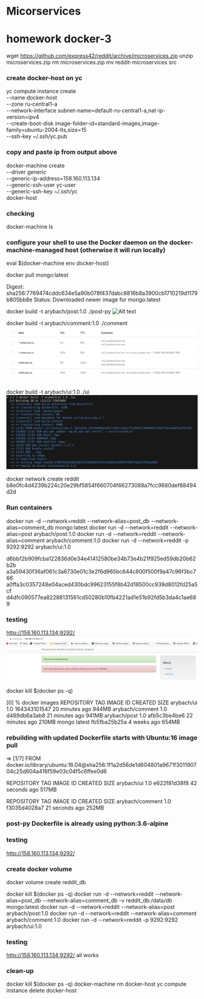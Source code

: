 # Micorservices
# homework docker-3
wget https://github.com/express42/reddit/archive/microservices.zip
unzip microservices.zip
rm microservices.zip
mv reddit-microservices src

### create docker-host on yc
yc compute instance create \
--name docker-host \
--zone ru-central1-a \
--network-interface subnet-name=default-ru-central1-a,nat-ip-version=ipv4 \
--create-boot-disk image-folder-id=standard-images,image-family=ubuntu-2004-lts,size=15 \
--ssh-key ~/.ssh/yc.pub

### copy and paste ip from output above
docker-machine create \
--driver generic \
--generic-ip-address=158.160.113.134 \
--generic-ssh-user yc-user \
--generic-ssh-key ~/.ssh/yc \
docker-host

### checking
docker-machine ls

###  configure your shell to use the Docker daemon on the docker-machine-managed host (otherwise it will run locally)
eval $(docker-machine env docker-host)

docker pull mongo:latest

Digest: sha256:7769474cddc634e5a90b078f437dabc8816b8a3900cb1710219d1179b805bb8e
Status: Downloaded newer image for mongo:latest

docker build -t arybach/post:1.0 ./post-py
![Alt text](image.png)

docker build -t arybach/comment:1.0 ./comment
![Alt text](image-1.png)

docker build -t arybach/ui:1.0 ./ui
![Alt text](image-2.png)

docker network create reddit
b8e0fc4d4239b224c20e29bf5854f660704f66273088a7fcc9680def88494d2d

### Run containers
docker run -d --network=reddit --network-alias=post_db --network-alias=comment_db mongo:latest
docker run -d --network=reddit --network-alias=post arybach/post:1.0
docker run -d --network=reddit --network-alias=comment arybach/comment:1.0
docker run -d --network=reddit -p 9292:9292 arybach/ui:1.0

d6bbf2b909fcba122836d0e34e41412580be34b73e4b21f925ed59db20b62b2b
a3a59430f36af061c3a6730e01c3e2f6d965bc644c800f500f9a47c96f3bc766
a0ffa3c0357248e04aced430bdc99623155f8b42d18500cc939d8012fd25a5cf
d4dfc090577ea82288131561cd50280b10fb4221ad1e51b92fd5b3da4c1ae689

### testing
http://158.160.113.134:9292/
![Alt text](image-3.png)

docker kill $(docker ps -q)

[0] % docker images
REPOSITORY        TAG       IMAGE ID       CREATED          SIZE
arybach/ui        1.0       164343101547   20 minutes ago   944MB
arybach/comment   1.0       d489db6a3ab8   21 minutes ago   941MB
arybach/post      1.0       afb5c3be4be6   22 minutes ago   210MB
mongo             latest    fb5fba25b25a   4 weeks ago      654MB

### rebuilding with updated Dockerfile starts with Ubuntu:16 image pull
 => [1/7] FROM docker.io/library/ubuntu:16.04@sha256:1f1a2d56de1d604801a9671f301190704c25d604a416f59e03c04f5c6ffee0d6

REPOSITORY        TAG       IMAGE ID       CREATED          SIZE
arybach/ui        1.0       e622f81d38f8   42 seconds ago   517MB

REPOSITORY        TAG       IMAGE ID       CREATED          SIZE
arybach/comment   1.0       f3035d4028a7   21 seconds ago   252MB

### post-py Dockerfile is already using python:3.6-alpine

### testing
http://158.160.113.134:9292/

### create docker volume
docker volume create reddit_db

docker kill $(docker ps -q)
docker run -d --network=reddit --network-alias=post_db --network-alias=comment_db -v reddit_db:/data/db mongo:latest
docker run -d --network=reddit --network-alias=post arybach/post:1.0
docker run -d --network=reddit --network-alias=comment arybach/comment:1.0
docker run -d --network=reddit -p 9292:9292 arybach/ui:1.0

### testing
http://158.160.113.134:9292/
all works

### clean-up
docker kill $(docker ps -q)
docker-machine rm docker-host
yc compute instance delete docker-host

